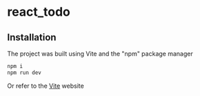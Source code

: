 # react_todo

## Installation
The project was built using Vite and the "npm" package manager

```sh
npm i
npm run dev
```
Or refer to the [Vite](https://vitejs.dev/guide/) website 
